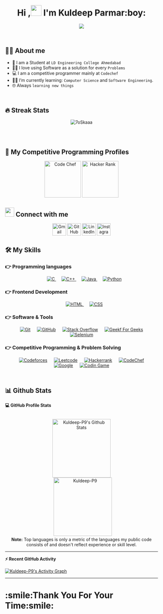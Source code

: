 <h1 align="center">Hi ,<img src="https://media.giphy.com/media/hvRJCLFzcasrR4ia7z/giphy.gif" width="35"> I'm Kuldeep Parmar:boy: </h1>
<p align="center">
  <a href="https://github.com/Kuldeep-P9/readme-typing-svg"><img src="https://readme-typing-svg.herokuapp.com?lines=Computer+Science+Student;Competitive+Programmer;DS%20|%20Algorithms%20|%20AWS%20;Likes%20more%20Codechef;Always%20learning%20new%20things&center=true&width=500&height=50"></a>
</p>
<br/>

## :sassy_man:  About me
- :school: I am a Student at `LD Engineering College Ahmedabad`
- :technologist: I love using Software as a solution for every `Problems`
- :computer: I am a competitive programmer mainly at `Codechef`
- :student: I’m currently learning: `Computer Science` and `Software Engineering`.
- :nerd_face: Always `learning new things`

<br>

## 🔥 Streak Stats
<p align="center"><img src="https://github-readme-streak-stats.herokuapp.com/?user=Kuldeep-P9" alt="7oSkaaa" /></p>

<br>
<br>


## 👀 My Competitive Programming Profiles

<p align="center">
  <a href="https://www.codechef.com/users/kuldeep9327"><img src="https://pbs.twimg.com/profile_images/1477930785537605633/ROTVNVz7_400x400.jpg" height="120" width="120" alt="Code Chef"/></a>
  <a href="https://www.hackerrank.com/kuldeep_parmar91"><img src="https://pathrise-website-guide-wp.s3.us-west-1.amazonaws.com/guides/wp-content/uploads/2019/05/22174532/hackerrank-logo.jpg" height="120" width="120" alt="Hacker Rank"/></a>
	
</p>

## <img src="https://media.giphy.com/media/iY8CRBdQXODJSCERIr/giphy.gif" width="30px"> Connect with me
<p align="center">
	<a href="kuldeep.parmar9327@gmail.com"><img img src="https://upload.wikimedia.org/wikipedia/commons/thumb/7/7e/Gmail_icon_%282020%29.svg/2560px-Gmail_icon_%282020%29.svg.png" height="40" width="45" alt="Gmail"/></a>
	<a href="https://github.com/Kuldeep-P9"><img src="https://d1yjjnpx0p53s8.cloudfront.net/styles/logo-thumbnail/s3/042017/untitled-2_5.png?itok=IlsUnu37" height="40" width="45" alt="GitHub"/></a>
	<a href="https://www.linkedin.com/in/7oskaa/"><img src="https://upload.wikimedia.org/wikipedia/commons/thumb/f/f8/LinkedIn_icon_circle.svg/2048px-LinkedIn_icon_circle.svg.png" height="40" width="45" alt="LinkedIn"/></a>
	<a href="https://www.instagram.com/kuldeep_ph9/"><img src="https://toppng.com/uploads/preview/ew-instagram-logo-transparent-related-keywords-logo-instagram-vector-2017-115629178687gobkrzwak.png" height="40" width="45" alt="Instagram"/></a>
</p>




## 🛠️ My Skills

### 👉 Programming languages

<p align="center"> 
  &emsp; 
  <a href="https://www.cprogramming.com/" target="_blank"> 
    <img alt="C" src="https://img.shields.io/badge/C%20-%232370ED.svg?style=plastic&logo=c&logoColor=white">
  </a> 
  &emsp;
  <a href="https://www.w3schools.com/cpp/" target="_blank"> 
    <img alt="C++" src="https://img.shields.io/badge/C++%20-%2300599C.svg?style=plastic&logo=c%2B%2B&logoColor=white">
  </a> 
  &emsp;
  <a href="https://www.java.com" target="_blank"> 
    <img alt="Java" src="https://img.shields.io/badge/Java-%23007396.svg?style=plastic&logo=java&logoColor=white">
  </a>
  &emsp;
   <a href="https://www.python.org" target="_blank">
    <img alt="Python" src="https://img.shields.io/badge/Python%20-%2314354C.svg?style=plastic&logo=python&logoColor=white">
  </a>
</p>

### 👉 Frontend Development
<p align="center"> 
  &emsp; 
  <a href="https://www.w3.org/html/" target="_blank"> 
   <img alt="HTML" src="https://img.shields.io/badge/HTML5%20-%23E34F26.svg?style=plastic&logo=html5&logoColor=white">
  </a>   
  &emsp;
  <a href="https://www.w3schools.com/css/" target="_blank">
    <img alt="CSS" src="https://img.shields.io/badge/CSS%20-%231572B6.svg?style=plastic&logo=css3&logoColor=white">
  </a> 
</p>

 ### 👉 Software & Tools
 
<p align="center">
  &emsp;
    <a href="#"><img alt="Git" src="https://img.shields.io/badge/Git%20-%23F05033.svg?style=plastic&logo=git&logoColor=white"></a>
  &emsp;
    <a href="#"><img alt="GitHub" src="https://img.shields.io/badge/github-%23181717.svg?style=plastic&logo=github&logoColor=white"></a>
  &emsp;
    <a href="#"><img alt="Stack Overflow" src="https://img.shields.io/badge/-Stack%20Overflow-FE7A16?style=plastic&logo=stack-overflow&logoColor=white"></a>
  &emsp;
    <a href="#"><img alt="Geekf For Geeks" src="https://img.shields.io/badge/geeksforgeeks-%230F9D58.svg?style=plastic&logo=geeksforgeeks&logoColor=white"></a>
  &emsp;
    <a href="#"><img alt="Selenium" src="https://img.shields.io/badge/selenium-%2343B02A.svg?&style=plastic&logo=selenium&logoColor=white"></a>
</p>



 ### 👉 Competitive Programming & Problem Solving
 
<p align="center">
  &emsp;
    <a href="#"><img alt = "Codeforces" src="https://img.shields.io/badge/codeforces%20-%231F8ACB.svg?style=plastic&logo=codeforces&logoColor=white" /></a>	
  &emsp;
    <a href="#"><img alt = "Leetcode" src="https://img.shields.io/badge/leetcode%20-%23FFA116.svg?style=plastic&logo=leetcode&logoColor=black" /></a>
  &emsp;
    <a href="#"><img alt = "Hackerrank" src="https://img.shields.io/badge/hackerrank-%232EC866.svg?style=plastic&logo=hackerrank&logoColor=white" /></a>
  &emsp;
    <a href="#"><img alt = "CodeChef" src="https://img.shields.io/badge/codechef-%235B4638.svg?style=plastic&logo=codechef&logoColor=white" /></a>
  &emsp;
    <a href="#"><img alt = "Google" src="https://img.shields.io/badge/google-%234285F4.svg?style=plastic&logo=google&logoColor=white" /></a>
  &emsp;
    <a href="#"><img alt = "Codin Game" src="https://img.shields.io/badge/codingame-%23F2BB13.svg?&style=plastic&logo=codingame&logoColor=black" /></a>
</p>



<br/>

## 📊 Github Stats



  <summary><b>💻 GitHub Profile Stats</b></summary>
  <br/>
  <p align="center">
    <a href="https://github.com/Kuldeep-P9/github-readme-stats"><img alt="Kuldeep-P9's Github Stats" src="https://github-readme-stats.vercel.app/api?username=Kuldeep-P9&show_icons=true&count_private=true&theme=algolia" height="192px"/></a>
<br/>
  &nbsp;
	  <img src="https://github-readme-stats.vercel.app/api/top-langs?username=Kuldeep-P9&langs_count=10&show_icons=true&locale=en&layout=compact&theme=algolia" alt="Kuldeep-P9" height="192px"/>
  <br/>
  <b>Note:</b> Top languages is only a metric of the languages my public code consists of and doesn't reflect experience or skill level.
  </p>

----

  <summary><b>⚡ Recent GitHub Activity</b></summary>
  <br/>
   <a href="https://github.com/Kuldeep-P9"><img alt="Kuldeep-P9's Activity Graph" src="https://activity-graph.herokuapp.com/graph?username=Kuldeep-P9&custom_title=Kuldeep-P9's%20Contribution%20Graph&theme=react-dark" /></a>
  <br/>
<hr/>
<h1>:smile:Thank You For Your Time:smile:</h1>
